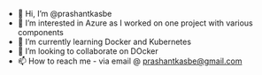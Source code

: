 - 👋 Hi, I’m @prashantkasbe
- 👀 I’m interested in Azure as I worked on one project with various components
- 🌱 I’m currently learning Docker and Kubernetes
- 💞️ I’m looking to collaborate on DOcker
- 📫 How to reach me - via email @ prashantkasbe@gmail.com

<!---
prashantkasbe/prashantkasbe is a ✨ special ✨ repository because its `README.md` (this file) appears on your GitHub profile.
You can click the Preview link to take a look at your changes.
--->
